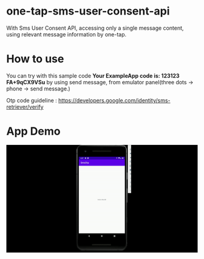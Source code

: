 # one-tap-sms-user-consent-api
With Sms User Consent API, accessing only a single message content, using relevant message information by one-tap.
# How to use
You can try with this sample code **Your ExampleApp code is: 123123 FA+9qCX9VSu** by using send message, from emulator panel(three dots -> phone -> send message.)

Otp code guideline : https://developers.google.com/identity/sms-retriever/verify

# App Demo

![](https://github.com/EkremYigit/one-tap-sms-user-consent-api/blob/master/Appdemo.gif)
